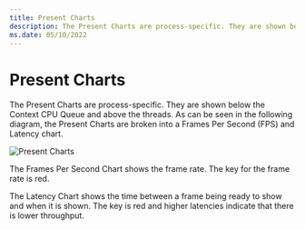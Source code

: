 ```yaml
---
title: Present Charts
description: The Present Charts are process-specific. They are shown below the Context CPU Queue and above the threads. 
ms.date: 05/10/2022
---
```


# Present Charts

The Present Charts are process-specific. They are shown below the Context CPU Queue and above the threads. As can be seen in the following diagram, the Present Charts are broken into a Frames Per Second (FPS) and Latency chart. 

![Present Charts](\Image\present-charts.png)

The Frames Per Second Chart shows the frame rate. The key for the frame rate is red. 

The Latency Chart shows the time between a frame being ready to show and when it is shown. The key is red and higher latencies indicate that there is lower throughput. 